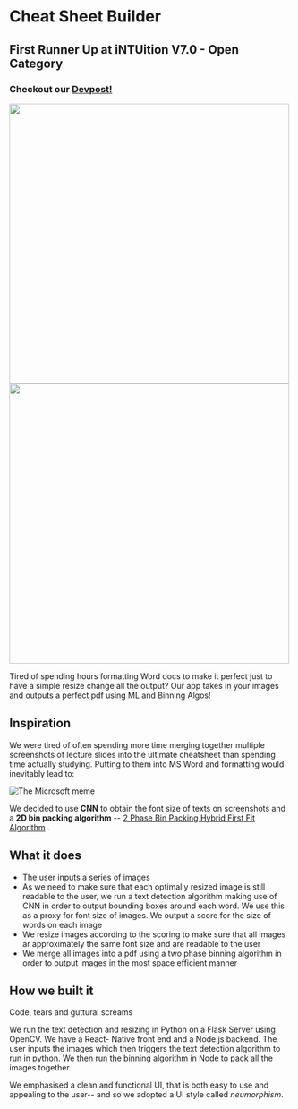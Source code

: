 # Cheat Sheet Builder

## First Runner Up at iNTUition V7.0 - Open Category

### Checkout our [Devpost!](https://devpost.com/software/cheatsheet-builder-t0iwer)

<img src="https://user-images.githubusercontent.com/50938891/130049919-27b2fecb-7a93-4e45-a8ea-02f790f54e0e.png" width=500/>

<img src="https://user-images.githubusercontent.com/50938891/130049998-1d02d78e-49bf-4df9-b420-cc612b8f19b7.png" width=500/>


Tired of spending hours formatting Word docs to make it perfect just to have a simple resize change all the output? Our app takes in your images and outputs a perfect pdf using ML and Binning Algos!

## Inspiration
We were tired of often spending more time merging together multiple screenshots of lecture slides into the ultimate cheatsheet than spending time actually studying. Putting to them into MS Word and formatting would inevitably lead to:

![The Microsoft meme](https://i.kym-cdn.com/photos/images/facebook/001/593/905/5b0.png)

We decided to use **CNN** to obtain the font size of texts on screenshots and a **2D bin packing algorithm** -- [2 Phase Bin Packing Hybrid First Fit Algorithm](https://cgi.csc.liv.ac.uk/~epa/surveyhtml.html) .
## What it does
* The user inputs a series of images
* As we need to make sure that each optimally resized image is still readable to the user, we run a text detection algorithm making use of CNN in order to output bounding boxes around each word. We use this as a proxy for font size of images. We output a score for the size of words on each image
* We resize images according to the scoring to make sure that all images ar approximately the same font size and are readable to the user
* We merge all images into a pdf using a two phase binning algorithm in order to output images in the most space efficient manner

## How we built it
Code, tears and guttural screams

We run the text detection and resizing in Python on a Flask Server using OpenCV.
We have a React- Native front end and a Node.js backend.
The user inputs the images which then triggers the text detection algorithm to run in python.
We then run the binning algorithm in Node to pack all the images together.

We emphasised a clean and functional UI, that is both easy to use and appealing to the user-- and so we adopted a UI style called _neumorphism_.


